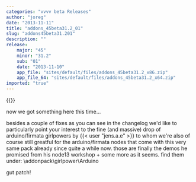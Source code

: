 ```yaml
---
categories: "vvvv beta Releases"
author: "joreg"
date: "2013-11-11"
title: "addons_45beta31.2_01"
slug: "addons45beta31.201"
description: ""
release: 
    major: "45"
    minor: "31.2"
    sub: "01"
    date: "2013-11-10"
    app_file: "sites/default/files/addons_45beta31.2_x86.zip"
    app_file_64: "sites/default/files/addons_45beta31.2_x64.zip"
imported: "true"
---
```


{{<previousRelease>}}


now we got something here this time... 

besides a couple of fixes as you can see in the changelog we'd like to particularly point your interest to the fine (and massive) drop of arduino/firmata girlpowers by {{< user "jens.a.e" >}} to whom we're also of course still greatful for the arduino/firmata nodes that come with this very same pack already since quite a while now. those are finally the demos he promised from his node13 workshop + some more as it seems. find them under:
 \addonpack\girlpower\Arduino

gut patch!